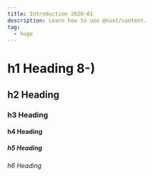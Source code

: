 ```yaml
---
title: Introduction 2020-01
description: Learn how to use @nuxt/content.
tag:
  - hoge
---
```


# h1 Heading 8-)
## h2 Heading
### h3 Heading
#### h4 Heading
##### h5 Heading
###### h6 Heading

